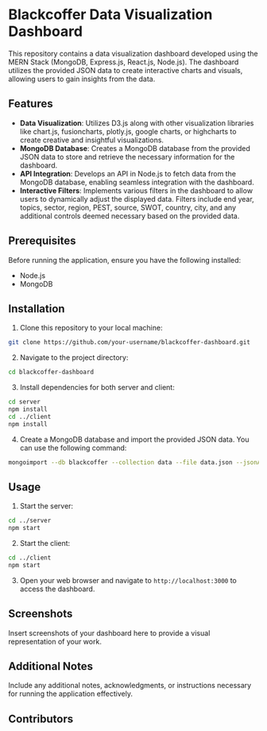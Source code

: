 # Blackcoffer Data Visualization Dashboard

This repository contains a data visualization dashboard developed using the MERN Stack (MongoDB, Express.js, React.js, Node.js). The dashboard utilizes the provided JSON data to create interactive charts and visuals, allowing users to gain insights from the data.

## Features

- **Data Visualization**: Utilizes D3.js along with other visualization libraries like chart.js, fusioncharts, plotly.js, google charts, or highcharts to create creative and insightful visualizations.
- **MongoDB Database**: Creates a MongoDB database from the provided JSON data to store and retrieve the necessary information for the dashboard.
- **API Integration**: Develops an API in Node.js to fetch data from the MongoDB database, enabling seamless integration with the dashboard.
- **Interactive Filters**: Implements various filters in the dashboard to allow users to dynamically adjust the displayed data. Filters include end year, topics, sector, region, PEST, source, SWOT, country, city, and any additional controls deemed necessary based on the provided data.

## Prerequisites

Before running the application, ensure you have the following installed:

- Node.js
- MongoDB

## Installation

1. Clone this repository to your local machine:

```bash
git clone https://github.com/your-username/blackcoffer-dashboard.git
```

2. Navigate to the project directory:

```bash
cd blackcoffer-dashboard
```

3. Install dependencies for both server and client:

```bash
cd server
npm install
cd ../client
npm install
```

4. Create a MongoDB database and import the provided JSON data. You can use the following command:

```bash
mongoimport --db blackcoffer --collection data --file data.json --jsonArray
```

## Usage

1. Start the server:

```bash
cd ../server
npm start
```

2. Start the client:

```bash
cd ../client
npm start
```

3. Open your web browser and navigate to `http://localhost:3000` to access the dashboard.

## Screenshots

Insert screenshots of your dashboard here to provide a visual representation of your work.

## Additional Notes

Include any additional notes, acknowledgments, or instructions necessary for running the application effectively.

## Contributors

